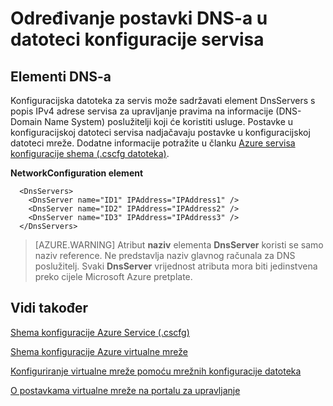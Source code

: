 <properties 
   pageTitle="Određivanje postavki DNS-a u datoteci konfiguracije servisa | Microsoft Azure"
   description="Određivanje prilagođene postavke DNS-a pomoću datoteke konfiguracija servisa za virtualne mreže"
   services="virtual-network"
   documentationCenter="na"
   authors="jimdial"
   manager="carmonm"
   editor="tysonn" />
<tags 
   ms.service="virtual-network"
   ms.devlang="na"
   ms.topic="article"
   ms.tgt_pltfrm="na"
   ms.workload="infrastructure-services"
   ms.date="02/24/2016"
   ms.author="jdial" />

# <a name="specifying-dns-settings-in-a-service-configuration-file"></a>Određivanje postavki DNS-a u datoteci konfiguracije servisa

## <a name="dns-elements"></a>Elementi DNS-a

Konfiguracijska datoteka za servis može sadržavati element DnsServers s popis IPv4 adrese servisa za upravljanje pravima na informacije (DNS-Domain Name System) poslužitelji koji će koristiti usluge. Postavke u konfiguracijskoj datoteci servisa nadjačavaju postavke u konfiguracijskoj datoteci mreže. Dodatne informacije potražite u članku [Azure servisa konfiguracije shema (.cscfg datoteka)](https://msdn.microsoft.com/library/azure/ee758710.aspx).

**NetworkConfiguration element**

      <DnsServers>
        <DnsServer name="ID1" IPAddress="IPAddress1" />
        <DnsServer name="ID2" IPAddress="IPAddress2" />
        <DnsServer name="ID3" IPAddress="IPAddress3" />
      </DnsServers>

>[AZURE.WARNING] Atribut **naziv** elementa **DnsServer** koristi se samo naziv reference. Ne predstavlja naziv glavnog računala za DNS poslužitelj. Svaki **DnsServer** vrijednost atributa mora biti jedinstvena preko cijele Microsoft Azure pretplate.

## <a name="see-also"></a>Vidi također

[Shema konfiguracije Azure Service (.cscfg)](https://msdn.microsoft.com/library/windowsazure/ee758710)

[Shema konfiguracije Azure virtualne mreže](http://go.microsoft.com/fwlink/?LinkId=248093)

[Konfiguriranje virtualne mreže pomoću mrežnih konfiguracije datoteka](http://go.microsoft.com/fwlink/?LinkId=248094)

[O postavkama virtualne mreže na portalu za upravljanje](http://go.microsoft.com/fwlink/?LinkId=248092)

